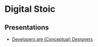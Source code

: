 # Digital Stoic

## Presentations

* [Developers are (Conceptual) Designers](decks/developers-are-designers/README.md)
